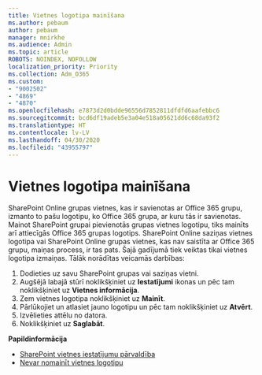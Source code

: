 ```yaml
---
title: Vietnes logotipa mainīšana
ms.author: pebaum
author: pebaum
manager: mnirkhe
ms.audience: Admin
ms.topic: article
ROBOTS: NOINDEX, NOFOLLOW
localization_priority: Priority
ms.collection: Adm_O365
ms.custom:
- "9002502"
- "4869"
- "4870"
ms.openlocfilehash: e7873d2d0bdde96556d7852811dfdfd6aafebbc6
ms.sourcegitcommit: bcd6df19adeb5e3a04e518a05621dd6c68da93f2
ms.translationtype: HT
ms.contentlocale: lv-LV
ms.lasthandoff: 04/30/2020
ms.locfileid: "43955797"
---
```

# <a name="change-site-logo"></a>Vietnes logotipa mainīšana

SharePoint Online grupas vietnes, kas ir savienotas ar Office 365 grupu, izmanto to pašu logotipu, ko Office 365 grupa, ar kuru tās ir savienotas. Mainot SharePoint grupai pievienotās grupas vietnes logotipu, tiks mainīts arī attiecīgās Office 365 grupas logotips. SharePoint Online saziņas vietnes logotipa vai SharePoint Online grupas vietnes, kas nav saistīta ar Office 365 grupu, maiņas process, ir tas pats. Šajā gadījumā tiek veiktas tikai vietnes logotipa izmaiņas. Tālāk norādītas veicamās darbības:

1. Dodieties uz savu SharePoint grupas vai saziņas vietni.
2. Augšējā labajā stūrī noklikšķiniet uz **Iestatījumi** ikonas un pēc tam noklikšķiniet uz **Vietnes informācija**.
3. Zem vietnes logotipa noklikšķiniet uz **Mainīt**.
4. Pārlūkojiet un atlasiet jauno logotipu un pēc tam noklikšķiniet uz **Atvērt**.
5. Izvēlieties attēlu no datora.
6. Noklikšķiniet uz **Saglabāt**.

**Papildinformācija**

- [SharePoint vietnes iestatījumu pārvaldība](https://support.office.com/article/manage-your-sharepoint-site-settings-8376034d-d0c7-446e-9178-6ab51c58df42)
- [Nevar nomainīt vietnes logotipu](https://docs.microsoft.com/sharepoint/troubleshoot/sites/error-when-changing-o365-site-logo)
